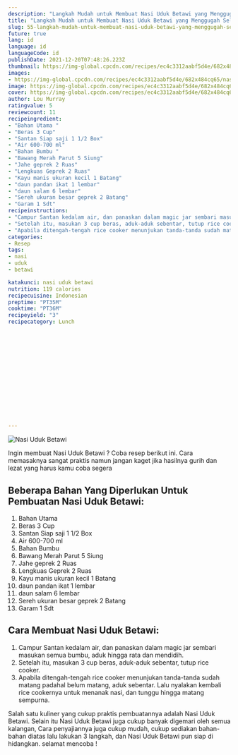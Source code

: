 ```yaml
---
description: "Langkah Mudah untuk Membuat Nasi Uduk Betawi yang Menggugah Selera"
title: "Langkah Mudah untuk Membuat Nasi Uduk Betawi yang Menggugah Selera"
slug: 55-langkah-mudah-untuk-membuat-nasi-uduk-betawi-yang-menggugah-selera
future: true
lang: id
language: id
languageCode: id
publishDate: 2021-12-20T07:48:26.223Z 
thumbnail: https://img-global.cpcdn.com/recipes/ec4c3312aabf5d4e/682x484cq65/nasi-uduk-betawi-foto-resep-utama.webp
images:
- https://img-global.cpcdn.com/recipes/ec4c3312aabf5d4e/682x484cq65/nasi-uduk-betawi-foto-resep-utama.webp
image: https://img-global.cpcdn.com/recipes/ec4c3312aabf5d4e/682x484cq65/nasi-uduk-betawi-foto-resep-utama.webp
cover: https://img-global.cpcdn.com/recipes/ec4c3312aabf5d4e/682x484cq65/nasi-uduk-betawi-foto-resep-utama.webp
author: Lou Murray
ratingvalue: 5
reviewcount: 11
recipeingredient:
- "Bahan Utama "
- "Beras 3 Cup"
- "Santan Siap saji 1 1/2 Box"
- "Air 600-700 ml"
- "Bahan Bumbu "
- "Bawang Merah Parut 5 Siung"
- "Jahe geprek 2 Ruas"
- "Lengkuas Geprek 2 Ruas"
- "Kayu manis ukuran kecil 1 Batang"
- "daun pandan ikat 1 lembar"
- "daun salam 6 lembar"
- "Sereh ukuran besar geprek 2 Batang"
- "Garam 1 Sdt"
recipeinstructions:
- "Campur Santan kedalam air, dan panaskan dalam magic jar sembari masukan semua bumbu, aduk hingga rata dan mendidih."
- "Setelah itu, masukan 3 cup beras, aduk-aduk sebentar, tutup rice cooker."
- "Apabila ditengah-tengah rice cooker menunjukan tanda-tanda sudah matang padahal belum matang, aduk sebentar. Lalu nyalakan kembali rice cookernya untuk menanak nasi, dan tunggu hingga matang sempurna."
categories:
- Resep
tags:
- nasi
- uduk
- betawi

katakunci: nasi uduk betawi 
nutrition: 119 calories
recipecuisine: Indonesian
preptime: "PT35M"
cooktime: "PT36M"
recipeyield: "3"
recipecategory: Lunch


     
    
    
    
    
    
    
    
    
    
    
      
    
---
```



![Nasi Uduk Betawi](https://img-global.cpcdn.com/recipes/ec4c3312aabf5d4e/682x484cq65/nasi-uduk-betawi-foto-resep-utama.webp)

Ingin membuat Nasi Uduk Betawi ? Coba resep berikut ini. Cara memasaknya sangat praktis namun jangan kaget jika hasilnya gurih dan lezat yang harus kamu coba segera

<!--inarticleads1-->

## Beberapa Bahan Yang Diperlukan Untuk Pembuatan Nasi Uduk Betawi:

1. Bahan Utama 
1. Beras 3 Cup
1. Santan Siap saji 1 1/2 Box
1. Air 600-700 ml
1. Bahan Bumbu 
1. Bawang Merah Parut 5 Siung
1. Jahe geprek 2 Ruas
1. Lengkuas Geprek 2 Ruas
1. Kayu manis ukuran kecil 1 Batang
1. daun pandan ikat 1 lembar
1. daun salam 6 lembar
1. Sereh ukuran besar geprek 2 Batang
1. Garam 1 Sdt



<!--inarticleads2-->

## Cara Membuat Nasi Uduk Betawi:

1. Campur Santan kedalam air, dan panaskan dalam magic jar sembari masukan semua bumbu, aduk hingga rata dan mendidih.
1. Setelah itu, masukan 3 cup beras, aduk-aduk sebentar, tutup rice cooker.
1. Apabila ditengah-tengah rice cooker menunjukan tanda-tanda sudah matang padahal belum matang, aduk sebentar. Lalu nyalakan kembali rice cookernya untuk menanak nasi, dan tunggu hingga matang sempurna.




Salah satu kuliner yang cukup praktis pembuatannya adalah  Nasi Uduk Betawi. Selain itu  Nasi Uduk Betawi  juga cukup banyak digemari oleh semua kalangan, Cara penyajiannya juga cukup mudah, cukup sediakan bahan-bahan diatas lalu lakukan 3 langkah, dan  Nasi Uduk Betawi  pun siap di hidangkan. selamat mencoba !
